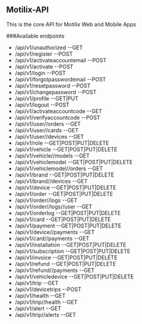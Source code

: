 ## Motilix-API

This is the core API for Motilix Web and Mobile Apps

###Available endpoints

- /api/v1/unauthorized --GET
- /api/v1/register --POST
- /api/v1/activateaccountemail --POST
- /api/v1/activate --POST
- /api/v1/login --POST
- /api/v1/forgotpasswordemail --POST
- /api/v1/resetpassword --POST
- /api/v1/changepassword --POST
- /api/v1/profile --GET|PUT
- /api/v1/logout --POST
- /api/v1/activateaccountcode --GET
- /api/v1/verifyaccountcode --POST
- /api/v1/user/<id>/orders --GET
- /api/v1/user/<id>/cards --GET
- /api/v1/user/<id>/devices --GET
- /api/v1/role --GET|POST|PUT|DELETE
- /api/v1/vehicle --GET|POST|PUT|DELETE
- /api/v1/vehicle/<id>/models --GET
- /api/v1/vehiclemodel --GET|POST|PUT|DELETE
- /api/v1/vehiclemodel/<id>/orders --GET
- /api/v1/brand --GET|POST|PUT|DELETE
- /api/v1/brand/<id>/devices --GET
- /api/v1/device --GET|POST|PUT|DELETE
- /api/v1/order --GET|POST|PUT|DELETE
- /api/v1/order/<id>/logs --GET
- /api/v1/order/<id>/logs/<id>/user --GET
- /api/v1/orderlog --GET|POST|PUT|DELETE
- /api/v1/card --GET|POST|PUT|DELETE
- /api/v1/payment --GET|POST|PUT|DELETE
- /api/v1/device/<id>/payments --GET
- /api/v1/card/<id>/payments --GET
- /api/v1/installation --GET|POST|PUT|DELETE
- /api/v1/subscription --GET|POST|PUT|DELETE
- /api/v1/invoice --GET|POST|PUT|DELETE
- /api/v1/refund --GET|POST|PUT|DELETE
- /api/v1/refund/<id>/payments --GET
- /api/v1/vehicledevice --GET|POST|PUT|DELETE
- /api/v1/trip --GET
- /api/v1/devicetrips --POST
- /api/v1/health --GET
- /api/v1/trip/<id>/health --GET
- /api/v1/alert --GET
- /api/v1/trip/<id>/alerts --GET